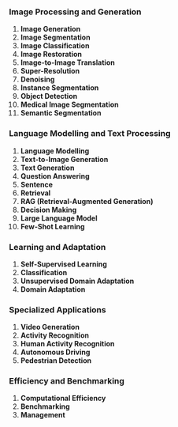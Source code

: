 ### Image Processing and Generation
1. **Image Generation**
2. **Image Segmentation**
3. **Image Classification**
4. **Image Restoration**
5. **Image-to-Image Translation**
6. **Super-Resolution**
7. **Denoising**
8. **Instance Segmentation**
9. **Object Detection**
10. **Medical Image Segmentation**
11. **Semantic Segmentation**

### Language Modelling and Text Processing
1. **Language Modelling**
2. **Text-to-Image Generation**
3. **Text Generation**
4. **Question Answering**
5. **Sentence**
6. **Retrieval**
7. **RAG (Retrieval-Augmented Generation)**
8. **Decision Making**
9. **Large Language Model**
10. **Few-Shot Learning**

### Learning and Adaptation
1. **Self-Supervised Learning**
2. **Classification**
3. **Unsupervised Domain Adaptation**
4. **Domain Adaptation**

### Specialized Applications
1. **Video Generation**
2. **Activity Recognition**
3. **Human Activity Recognition**
4. **Autonomous Driving**
5. **Pedestrian Detection**

### Efficiency and Benchmarking
1. **Computational Efficiency**
2. **Benchmarking**
3. **Management**
